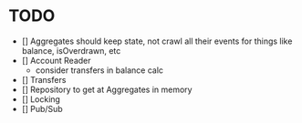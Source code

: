 # TODO

- [] Aggregates should keep state, not crawl all their events for things like balance, isOverdrawn, etc
- [] Account Reader
    * consider transfers in balance calc
- [] Transfers
- [] Repository to get at Aggregates in memory
- [] Locking
- [] Pub/Sub
